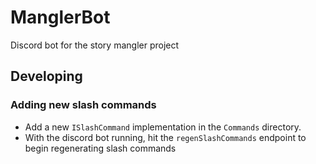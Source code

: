 # ManglerBot

Discord bot for the story mangler project

## Developing

### Adding new slash commands

* Add a new `ISlashCommand` implementation in the `Commands` directory.
* With the discord bot running, hit the `regenSlashCommands` endpoint to begin regenerating slash commands
